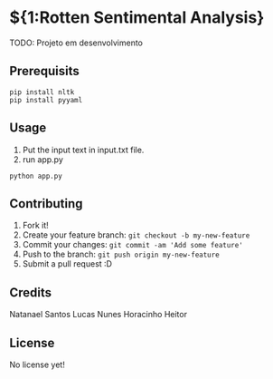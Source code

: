 # ${1:Rotten Sentimental Analysis}

TODO: Projeto em desenvolvimento

## Prerequisits
```
pip install nltk
pip install pyyaml
```

## Usage

1) Put the input text in input.txt file.
2) run app.py
```
python app.py
```

## Contributing

1. Fork it!
2. Create your feature branch: `git checkout -b my-new-feature`
3. Commit your changes: `git commit -am 'Add some feature'`
4. Push to the branch: `git push origin my-new-feature`
5. Submit a pull request :D

## Credits

Natanael Santos
Lucas Nunes
Horacinho
Heitor

## License

No license yet!
